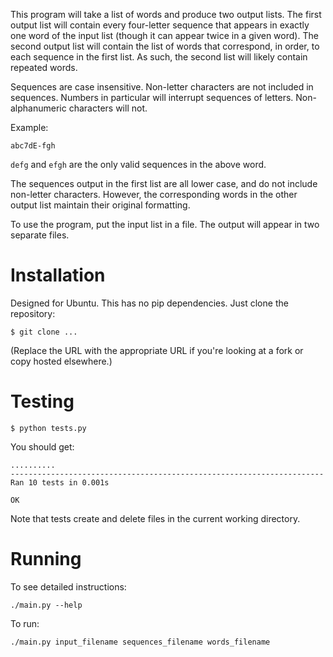 This program will take a list of words and produce two output lists. The first output list will contain every four-letter sequence that appears in exactly one word of the input list (though it can appear twice in a given word). The second output list will contain the list of words that correspond, in order, to each sequence in the first list. As such, the second list will likely contain repeated words.

Sequences are case insensitive. Non-letter characters are not included in sequences. Numbers in particular will interrupt sequences of letters. Non-alphanumeric characters will not.

Example:

    abc7dE-fgh

`defg` and `efgh` are the only valid sequences in the above word.

The sequences output in the first list are all lower case, and do not include non-letter characters. However, the corresponding words in the other output list maintain their original formatting.

To use the program, put the input list in a file. The output will appear in two separate files.

# Installation

Designed for Ubuntu. This has no pip dependencies. Just clone the repository:

    $ git clone ...

(Replace the URL with the appropriate URL if you're looking at a fork or copy hosted elsewhere.)

# Testing

    $ python tests.py 

You should get:

    ..........
    ----------------------------------------------------------------------
    Ran 10 tests in 0.001s

    OK

Note that tests create and delete files in the current working directory.

# Running

To see detailed instructions:

    ./main.py --help

To run:

    ./main.py input_filename sequences_filename words_filename
